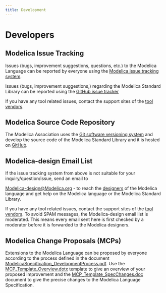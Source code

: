 ```yaml
---
title: Development
---
```


# Developers

## Modelica Issue Tracking

Issues (bugs, improvement suggestions, questions, etc.) to the Modelica Language can be reported by everyone using the [Modelica issue tracking system](https://trac.modelica.org/Modelica/).

Issues (bugs, improvement suggestions,) regarding the Modelica Standard Library can be reported using the [GitHub issue tracker](https://github.com/modelica/Modelica/issues)

If you have any tool related issues, contact the support sites of the [tool vendors](/tools/ "Tools").

## Modelica Source Code Repository

The Modelica Association uses the [Git software versioning system](https://git-scm.com/) and develop the source code of the Modelica Standard Library and it is hosted on [GitHub](https://github.com/modelica/).

## Modelica-design Email List

If the issue tracking system from above is not suitable for your inquiry/question/issue, send an email to

[Modelica-design@Modelica.org](mailto:Modelica-design@Modelica.org) \- to reach the [designers](/association/) of the Modelica language and get help on the Modelica language or the Modelica Standard Library.

If you have any tool related issues, contact the support sites of the [tool vendors](/tools/ "Tools"). To avoid SPAM messages, the Modelica-design email list is moderated. This means every email sent here is first checked by a moderator before it is forwarded to the Modelica designers.

## Modelica Change Proposals (MCPs)

Extensions to the Modelica Language can be proposed by everyone according to the process defined in the document [ModelicaSpecification_DevelopmentProcess.pdf](https://svn.modelica.org/projects/MCP/public/ModelicaSpecification_DevelopmentProcess.pdf). Use the [MCP\_Template\_Overview.dotx](https://svn.modelica.org/projects/MCP/public/MCP_Template_Overview.dotx) template to give an overview of your proposed improvement and the [MCP\_Template\_SpecChanges.doc](https://svn.modelica.org/projects/MCP/public/MCP_Template_SpecChanges.doc) document to give the precise changes to the Modelica Language Specification.
